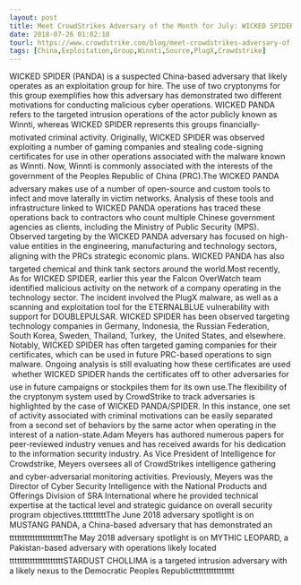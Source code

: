```yaml
---
layout: post
title: Meet CrowdStrikes Adversary of the Month for July: WICKED SPIDER
date: 2018-07-26 01:02:18
tourl: https://www.crowdstrike.com/blog/meet-crowdstrikes-adversary-of-the-month-for-july-wicked-spider/
tags: [China,Exploitation,Group,Winnti,Source,PlugX,Crowdstrike]
---
```

WICKED SPIDER (PANDA) is a suspected China-based adversary that likely operates as an exploitation group for hire. The use of two cryptonyms for this group exemplifies how this adversary has demonstrated two different motivations for conducting malicious cyber operations. WICKED PANDA refers to the targeted intrusion operations of the actor publicly known as Winnti, whereas WICKED SPIDER represents this groups financially-motivated criminal activity. Originally, WICKED SPIDER was observed exploiting a number of gaming companies and stealing code-signing certificates for use in other operations associated with the malware known as Winnti. Now, Winnti is commonly associated with the interests of the government of the Peoples Republic of China (PRC).The WICKED PANDA adversary makes use of a number of open-source and custom tools to infect and move laterally in victim networks. Analysis of these tools and infrastructure linked to WICKED PANDA operations has traced these operations back to contractors who count multiple Chinese government agencies as clients, including the Ministry of Public Security (MPS). Observed targeting by the WICKED PANDA adversary has focused on high-value entities in the engineering, manufacturing and technology sectors, aligning with the PRCs strategic economic plans. WICKED PANDA has also targeted chemical and think tank sectors around the world.Most recently, As for WICKED SPIDER, earlier this year the Falcon OverWatch team identified malicious activity on the network of a company operating in the technology sector. The incident involved the PlugX malware, as well as a scanning and exploitation tool for the ETERNALBLUE vulnerability with support for DOUBLEPULSAR. WICKED SPIDER has been observed targeting technology companies in Germany, Indonesia, the Russian Federation, South Korea, Sweden, Thailand, Turkey,  the United States, and elsewhere. Notably, WICKED SPIDER has often targeted gaming companies for their certificates, which can be used in future PRC-based operations to sign malware. Ongoing analysis is still evaluating how these certificates are used  whether WICKED SPIDER hands the certificates off to other adversaries for use in future campaigns or stockpiles them for its own use.The flexibility of the cryptonym system used by CrowdStrike to track adversaries is highlighted by the case of WICKED PANDA/SPIDER. In this instance, one set of activity associated with criminal motivations can be easily separated from a second set of behaviors by the same actor when operating in the interest of a nation-state.Adam Meyers has authored numerous papers for peer-reviewed industry venues and has received awards for his dedication to the information security industry. As Vice President of Intelligence for Crowdstrike, Meyers oversees all of CrowdStrikes intelligence gathering and cyber-adversarial monitoring activities. Previously, Meyers was the Director of Cyber Security Intelligence with the National Products and Offerings Division of SRA International where he provided technical expertise at the tactical level and strategic guidance on overall security program objectives.tttttttttThe June 2018 adversary spotlight is on MUSTANG PANDA, a China-based adversary that has demonstrated antttttttttttttttttttttThe May 2018 adversary spotlight is on MYTHIC LEOPARD, a Pakistan-based adversary with operations likely locatedtttttttttttttttttttttSTARDUST CHOLLIMA is a targeted intrusion adversary with a likely nexus to the Democratic Peoples Republictttttttttttttttt